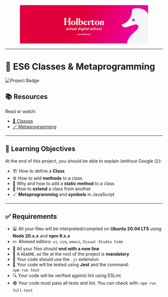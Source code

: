 <div align="center"><img src="https://github.com/ksyv/holbertonschool-web_front_end/blob/main/baniere_holberton.png"></div>

---


# 📘 ES6 Classes & Metaprogramming

![Project Badge](https://img.shields.io/badge/ES6-Classes-blue)

## 📚 Resources

Read or watch:  
- [📖 Classes](https://developer.mozilla.org/en-US/docs/Web/JavaScript/Reference/Classes)  
- [🪄 Metaprogramming](https://developer.mozilla.org/en-US/docs/Web/JavaScript/Guide/Meta_programming)  

---

## 🎯 Learning Objectives

At the end of this project, you should be able to explain (without Google 😉):

- 🏗️ How to define a **Class**  
- ⚙️ How to add **methods** to a class  
- 📌 Why and how to add a **static method** to a class  
- 🧬 How to **extend** a class from another  
- 🪄 **Metaprogramming** and **symbols** in JavaScript  

---

## ✅ Requirements

- 💻 All your files will be interpreted/compiled on **Ubuntu 20.04 LTS** using **Node 20.x.x** and **npm 9.x.x**  
- ✏️ Allowed editors: `vi`, `vim`, `emacs`, `Visual Studio Code`  
- 📝 All your files should **end with a new line**  
- 📄 A `README.md` file at the root of the project is **mandatory**  
- 📂 Your code should use the `.js` extension  
- 🧪 Your code will be tested using **Jest** and the command:  
  ```npm run test ```
- 🔍 Your code will be verified against lint using ESLint
- 🟢 Your code must pass all tests and lint. You can check with: ```npm run full-test```

